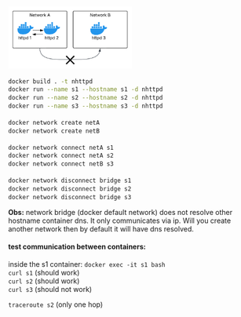 <img src="image.png" width="50%">

```bash
docker build . -t nhttpd
docker run --name s1 --hostname s1 -d nhttpd
docker run --name s2 --hostname s2 -d nhttpd
docker run --name s3 --hostname s3 -d nhttpd

docker network create netA
docker network create netB

docker network connect netA s1
docker network connect netA s2
docker network connect netB s3

docker network disconnect bridge s1
docker network disconnect bridge s2
docker network disconnect bridge s3
```

**Obs:** network bridge (docker default network) does not resolve other hostname container dns. It only communicates via ip. Will you create another network then by default it will have dns resolved.  

#### test communication between containers: ####
inside the s1 container: `docker exec -it s1 bash`  
`curl s1` (should work)  
`curl s2` (should work)  
`curl s3` (should not work)  

`traceroute s2` (only one hop)  
####

